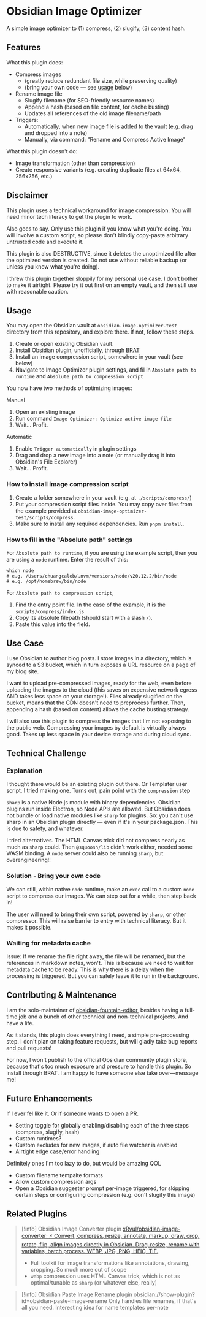 # Obsidian Image Optimizer

A simple image optimizer to (1) compress, (2) slugify, (3) content hash.

## Features

What this plugin does:

- Compress images
  - (greatly reduce redundant file size, while preserving quality)
  - (bring your own code — see [usage](#usage) below)
- Rename image file
  - Slugify filename (for SEO-friendly resource names)
  - Append a hash (based on file content, for cache busting)
  - Updates all references of the old image filename/path
- Triggers:
  - Automatically, when new image file is added to the vault (e.g. drag and dropped into a note)
  - Manually, via command: "Rename and Compress Active Image"

What this plugin doesn't do:

- Image transformation (other than compression)
- Create responsive variants (e.g. creating duplicate files at 64x64, 256x256, etc.)

## Disclaimer

This plugin uses a technical workaround for image compression. You will need minor tech literacy to get the plugin to work.

Also goes to say. Only use this plugin if you know what you're doing. You will involve a custom script, so please don't blindly copy-paste arbitrary untrusted code and execute it.

This plugin is also DESTRUCTIVE, since it deletes the unoptimized file after the optimized version is created. Do not use without reliable backup (or unless you know what you're doing).

I threw this plugin together sloppily for my personal use case. I don't bother to make it airtight. Please try it out first on an empty vault, and then still use with reasonable caution.

## Usage

You may open the Obsidian vault at `obsidian-image-optimizer-test` directory from this repository, and explore there. If not, follow these steps.

1. Create or open existing Obsidian vault.
2. Install Obsidian plugin, unofficially, through [BRAT](https://github.com/TfTHacker/obsidian42-brat)
3. Install an image compression script, somewhere in your vault (see below)
4. Navigate to Image Optimizer plugin settings, and fil in `Absolute path to runtime` and `Absolute path to compression script`

You now have two methods of optimizing images:

Manual

1. Open an existing image
2. Run command `Image Optimizer: Optimize active image file`
3. Wait... Profit.

Automatic

1. Enable `Trigger automatically` in plugin settings
2. Drag and drop a new image into a note (or manually drag it into Obsidian's File Explorer)
3. Wait... Profit.

### How to install image compression script

1. Create a folder somewhere in your vault (e.g. at `./scripts/compress/`)
2. Put your compression script files inside. You may copy over files from the example provided at `obsidian-image-optimizer-test/scripts/compress`.
3. Make sure to install any required dependencies. Run `pnpm install`.

### How to fill in the "Absolute path" settings

For `Absolute path to runtime`, if you are using the example script, then you are using a `node` runtime. Enter the result of this:

```shell
which node
# e.g. /Users/chuangcaleb/.nvm/versions/node/v20.12.2/bin/node
# e.g. /opt/homebrew/bin/node
```

For `Absolute path to compression script`,

1. Find the entry point file. In the case of the example, it is the `scripts/compress/index.js`
2. Copy its absolute filepath (should start with a slash `/`).
3. Paste this value into the field.

## Use Case

I use Obsidian to author blog posts. I store images in a directory, which is synced to a S3 bucket, which in turn exposes a URL resource on a page of my blog site.

I want to upload pre-compressed images, ready for the web, even before uploading the images to the cloud (this saves on expensive network egress AND takes less space on your storage!). Files already slugified on the bucket, means that the CDN doesn't need to preprocess further. Then, appending a hash (based on content) allows the cache busting strategy.

I will also use this plugin to compress the images that I'm not exposing to the public web. Compressing your images by default is virtually always good. Takes up less space in your device storage and during cloud sync.

## Technical Challenge

### Explanation

I thought there would be an existing plugin out there. Or Templater user script. I tried making one. Turns out, pain point with the `compression` step

`sharp` is a native Node.js module with binary dependencies. Obsidian plugins run inside Electron, so Node APIs are allowed. But Obsidian does not bundle or load native modules like `sharp` for plugins. So: you can't use sharp in an Obsidian plugin directly — even if it's in your package.json. This is due to safety, and whatever.

I tried alternatives. The HTML Canvas trick did not compress nearly as much as `sharp` could. Then `@squoosh/lib` didn't work either, needed some WASM binding. A `node` server could also be running `sharp`, but overengineering!!

### Solution - Bring your own code

We can still, within native `node` runtime, make an `exec` call to a custom `node` script to compress our images. We can step out for a while, then step back in!

The user will need to bring their own script, powered by `sharp`, or other compressor. This will raise barrier to entry with technical literacy. But it makes it possible.

### Waiting for metadata cache

Issue: If we rename the file right away, the file will be renamed, but the references in markdown notes, won't. This is because we need to wait for metadata cache to be ready. This is why there is a delay when the processing is triggered. But you can safely leave it to run in the background.

## Contributing & Maintenance

I am the solo-maintainer of [obsidian-fountain-editor](https://github.com/chuangcaleb/obsidian-fountain-editor), besides having a full-time job and a bunch of other technical and non-technical projects. And have a life.

As it stands, this plugin does everything I need, a simple pre-processing step. I don't plan on taking feature requests, but will gladly take bug reports and pull requests!

For now, I won't publish to the official Obsidian community plugin store, because that's too much exposure and pressure to handle this plugin. So install through BRAT. I am happy to have someone else take over—message me!

## Future Enhancements

If I ever fel like it. Or if someone wants to open a PR.

- Setting toggle for globally enabling/disabling each of the three steps (compress, slugify, hash)
- Custom runtimes?
- Custom excludes for new images, if auto file watcher is enabled
- Airtight edge case/error handling

Definitely ones I'm too lazy to do, but would be amazing QOL

- Custom filename tempalte formats
- Allow custom compression args
- Open a Obsidian suggester prompt per-image triggered, for skipping certain steps or configuring compression (e.g. don't slugify this image)

## Related Plugins

> [!info] Obsidian Image Converter plugin
> [xRyul/obsidian-image-converter: ⚡️ Convert, compress, resize, annotate, markup, draw, crop, rotate, flip, align images directly in Obsidian. Drag-resize, rename with variables, batch process. WEBP, JPG, PNG, HEIC, TIF.](https://github.com/xryul/obsidian-image-converter)
>
> - Full toolkit for image transformations like annotations, drawing, cropping. So much more out of scope
> - `webp` compression uses HTML Canvas trick, which is not as optimal/tunable as `sharp` (or whatever else, really)

> [!info] Obsidian Paste Image Rename plugin
> obsidian://show-plugin?id=obsidian-paste-image-rename
> Only handles file renames, if that's all you need. Interesting idea for name templates per-note
